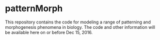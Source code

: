 # patternMorph
This repository contains the code for modeling a range of patterning and morphogenesis phenomena in biology. The code and other information will be available here on or before Dec 15, 2016.
